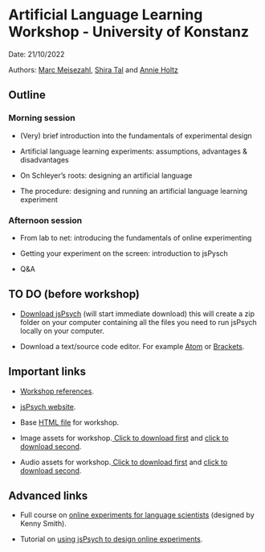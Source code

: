 # Artificial Language Learning Workshop - University of Konstanz
Date: 21/10/2022

Authors: [Marc Meisezahl](https://www.meisezahl.co.uk/), [Shira Tal](https://www.researchgate.net/profile/Shira-Tal-2) and [Annie Holtz](https://annieholtz.github.io/)

## Outline

### Morning session 

- (Very) brief introduction into the fundamentals of experimental design 

- Artificial language learning experiments: assumptions, advantages & disadvantages 

- On Schleyer’s roots: designing an artificial language 

- The procedure: designing and running an artificial language learning experiment 

 
### Afternoon session 

- From lab to net: introducing the fundamentals of online experimenting 

- Getting your experiment on the screen: introduction to jsPysch 

- Q&A 

## TO DO (before workshop)

- [Download jsPsych](https://github.com/jspsych/jsPsych/releases/download/%40jspsych%2Fplugin-webgazer-validate%401.0.2/jspsych.zip) (will start immediate download) this will create a zip folder on your computer containing all the files you need to run jsPsych locally on your computer.

- Download a text/source code editor. For example [Atom](https://atom.io/) or [Brackets](https://brackets.io/).


## Important links

- [Workshop references](https://github.com/annieholtz/ALLWorkshop/blob/main/references.md).

- [jsPsych website](https://www.jspsych.org/7.3/).

- Base [HTML file](FirstExperiment1.html) for workshop.

- Image assets for workshop.<a href="images/rounded.png" download> Click to download first</a> and <a href="images/rounded.png" download> click to download second</a>.

- Audio assets for workshop.<a href="audio/bouba.wav" download> Click to download first</a> and <a href="audio/kiki.wav" download> click to download second</a>.


## Advanced links

- Full course on [online experiments for language scientists](https://kennysmithed.github.io/oels2021/) (designed by Kenny Smith).

- Tutorial on [using jsPsych to design online experiments](https://softdev.ppls.ed.ac.uk/online_experiments/index.html).
